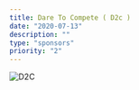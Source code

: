 ```yaml
---
title: Dare To Compete ( D2c ) 
date: "2020-07-13"
description: ""
type: "sponsors"
priority: "2"
---
```


![D2C](https://d8it4huxumps7.cloudfront.net/images/d2c-logo/d2clogo.svg)